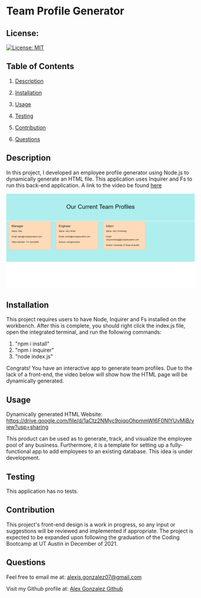 # Team Profile Generator

## License:
[![License: MIT](https://img.shields.io/badge/License-MIT-yellow.svg)](https://opensource.org/licenses/MIT)

## Table of Contents
1. [Description](#description)

2. [Installation](#installation)

3. [Usage](#usage)

4. [Testing](#testing)

5. [Contribution](#contribution)

6. [Questions](#questions)



## Description <a name='description'></a>
In this project, I developed an employee profile generator using Node.js to dynamically generate an HTML file. This application uses Inquirer and Fs to run this back-end application. A link to the video be found [here](#usage)

![image](./assets/images/team-profile-website.png)

## Installation <a name='installation'></a>
This project requires users to have Node, Inquirer and Fs installed on the workbench. After this is complete, you should right click the index.js file, open the integrated terminal, and run the following commands: 

1. "npm i install"
2. "npm i inquirer"
3. "node index.js"

Congrats! You have an interactive app to generate team profiles. Due to the lack of a front-end, the video below will show how the HTML page will be dynamically generated.

## Usage <a name='usage'></a>
Dynamically generated HTML Website: https://drive.google.com/file/d/1aCtz2NMyc9oiqoOhpmmWI6F0NlYUvMiB/view?usp=sharing

This product can be used as to generate, track, and visualize the employee pool of any business. Furthermore, it is a template for setting up a fully-functional app to add employees to an existing database. This idea is under development.

## Testing <a name='testing'></a>
This application has no tests.

## Contribution <a name='contribution'></a>
This project's front-end design is a work in progress, so any input or suggestions will be reviewed and implemented if appropriate. The project is expected to be expanded upon following the graduation of the Coding Bootcamp at UT Austin in December of 2021.

## Questions <a name='questions'></a>
Feel free to email me at: alexis.gonzalez07@gmail.com

Visit my Github profile at: [Alex Gonzalez Github](https://www.github.com/AlexisGonzalez07)